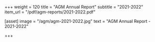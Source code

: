 +++
weight = 120
title = "AGM Annual Report"
subtitle = "2021-2022"
item_url = "/pdf/agm-reports/2021-2022.pdf"


[asset]
  image = "/agm/agm-2021-2022.jpg"
  text = "AGM Annual Report - 2021-2022"


+++

